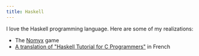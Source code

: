 ```yaml
---
title: Haskell
---
```


I love the Haskell programming language. Here are some of my realizations:

* The [Nomyx](http://www.nomyx.net) game 
* [A translation of "Haskell Tutorial for C Programmers"](http://corentin-dupont.developpez.com/tutoriels/haskell/haskell-for-c-programmers) in French

